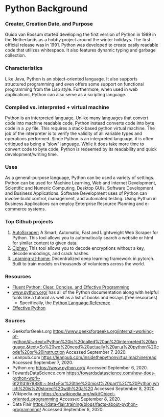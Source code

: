 # Python Background

### Creater, Creation Date, and Purpose
Guido van Rossum started developing the first version of Python in 1989 in the Netherlands as a hobby project around the winter holidays. The first official release was in 1991. Python was developed to create easily readable code that utilizes whitespace. It also features dynamic typing and garbage collection.

### Characteristics
Like Java, Python is an object-oriented language. It also supports structured programming and even offers some support on functional programming from the Lisp style. Furthermore, when used in web applications, Python can also serve as a scripting language.

### Compiled vs. interpreted + virtual machine
Python is an interpreted language. Unlike many languages that convert code into machine readable code, Python instead converts code into byte code in a .py file. This requires a stack-based python virtual machine. The job of the interpreter is to verify the validity of all variable types and operations performed. Since Python is an interpreted language, it is often critiqued as being a “slow” language. While it does take more time to convert code to byte code, Python is redeemed by its readability and quick development/writing time.

### Uses
As a general-purpose language, Python can be used a variety of settings. Python can be used for Machine Learning, Web and Internet Development, Scientific and Numeric Computing, Desktop GUIs, Software Development and Business Applications. Software Development uses of Python can involve build control, management, and automated testing. Using Python in Business Applications can employ Enterprise Resource Planning and e-commerce systems.

### Top Github projects
1.	[AutoScraper:](https://github.com/alirezamika/autoscraper) A Smart, Automatic, Fast and Lightweight Web Scraper for Python. This tool allows you to automatically search a website or html for similar content to given data. 
2. [Ciphey:](https://github.com/Ciphey/Ciphey) This tool allows you to decode encryptions without a key, decode encodings, and crack hashes. 
3. [Learning-at-home:](https://github.com/learning-at-home/hivemind) Decentralized deep learning framework in pytorch. Built to train models on thousands of volunteers across the world. 

### Resources
*	[Fluent Python: Clear, Concise, and Effective Programming](https://smile.amazon.com/Fluent-Python-Concise-Effective-Programming/dp/1491946008/ref=sr_1_3?_encoding=UTF8&dchild=1&gclid=EAIaIQobChMIs_eq6c3a6wIVmo3ICh2QqAtjEAAYASAAEgIwN_D_BwE&hvadid=241675711667&hvdev=c&hvlocphy=9001999&hvnetw=g&hvqmt=e&hvrand=11974556437095679164&hvtargid=kwd-75527750746&hydadcr=16372_10302069&keywords=fluent+python&qid=1599604158&sr=8-3&tag=googhydr-20)
*	www.python.org/ has all of the Python documentation along with helpful tools like a tutorial as well as a list of books and essays (free resources)
    - Specifically, the [Python Language Reference](https://docs.python.org/3/reference/index.html)
* [Effective Python](https://effectivepython.com/)

### Sources
* GeeksforGeeks.org https://www.geeksforgeeks.org/internal-working-of-python/#:~:text=Python%20is%20called%20an%20interpreted%20language.&text=So%20we%20need%20actually%20an,a%20python%20code%20or%20instruction Accessed September 7, 2020.
* Leanpub.com https://leanpub.com/insidethepythonvirtualmachine/read Accessed September 7, 2020.
* Python.org https://www.python.org/ Accessed September 6, 2020.
* TowardsDataScience.com https://towardsdatascience.com/how-does-python-work-6f21fd197888#:~:text=For%20the%20most%20part%2C%20Python,which%20is%20stored%20with%20a%20 Accessed September 8, 2020.
* Wikipedia.org https://en.wikipedia.org/wiki/Object-oriented_programming Accessed September 8, 2020.
* Data Flair https://data-flair.training/blogs/facts-about-python-programming/ Accessed September 8, 2020.
